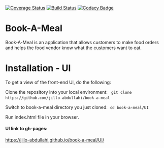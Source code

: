 
[![Coverage Status](https://coveralls.io/repos/github/jillo-abdullahi/book-a-meal/badge.svg?branch=ft-auth-endpoints)](https://coveralls.io/github/jillo-abdullahi/book-a-meal?branch=ft-auth-endpoints)
[![Build Status](https://travis-ci.org/jillo-abdullahi/book-a-meal.svg?branch=ft-auth-endpoints)](https://travis-ci.org/jillo-abdullahi/book-a-meal)
[![Codacy Badge](https://api.codacy.com/project/badge/Grade/5bb5177276e94516bd936a2abeb672f2)](https://www.codacy.com/app/jillo-abdullahi/book-a-meal?utm_source=github.com&amp;utm_medium=referral&amp;utm_content=jillo-abdullahi/book-a-meal&amp;utm_campaign=Badge_Grade)



# Book-A-Meal
Book-A-Meal is an application that allows customers to make food orders and helps the food vendor know what the customers want to eat.

# Installation - UI
To get a view of the front-end UI, do the following:&nbsp;

Clone the repository into your local environment: &nbsp;
`git clone https://github.com/jillo-abdullahi/book-a-meal`&nbsp;

Switch to book-a-meal directory you just cloned:&nbsp;
`cd book-a-meal/UI`&nbsp;

Run index.html file in your browser.&nbsp;

#### UI link to gh-pages:

https://jillo-abdullahi.github.io/book-a-meal/UI/


